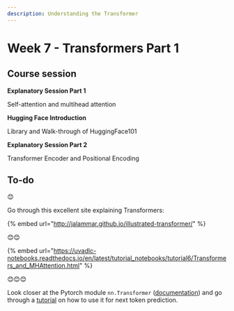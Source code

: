 ```yaml
---
description: Understanding the Transformer
---
```


# Week 7 - Transformers Part 1

## Course session

**Explanatory Session Part 1**

Self-attention and multihead attention



**Hugging Face Introduction**

Library and Walk-through of HuggingFace101



**Explanatory Session Part 2**

Transformer Encoder and Positional Encoding



## To-do

😊

Go through this excellent site explaining Transformers:&#x20;

{% embed url="http://jalammar.github.io/illustrated-transformer/" %}

😊😊

{% embed url="https://uvadlc-notebooks.readthedocs.io/en/latest/tutorial_notebooks/tutorial6/Transformers_and_MHAttention.html" %}

😊😊😊

Look closer at the Pytorch module `nn.Transformer` ([documentation](https://pytorch.org/docs/stable/generated/torch.nn.Transformer.html)) and go through a [tutorial](https://pytorch.org/tutorials/beginner/transformer\_tutorial.html) on how to use it for next token prediction.
